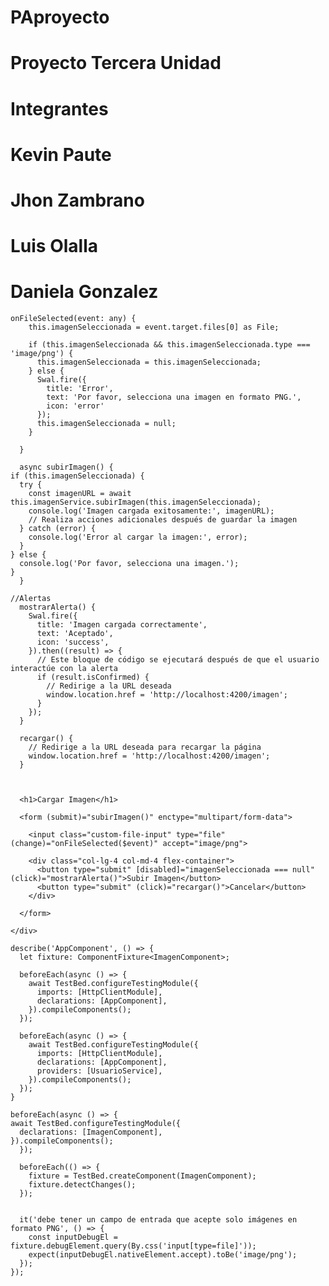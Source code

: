 # PAproyecto
# Proyecto Tercera Unidad 
# Integrantes
# Kevin Paute
# Jhon Zambrano
# Luis Olalla 
# Daniela Gonzalez 


    onFileSelected(event: any) {
        this.imagenSeleccionada = event.target.files[0] as File;
    
        if (this.imagenSeleccionada && this.imagenSeleccionada.type === 'image/png') {
          this.imagenSeleccionada = this.imagenSeleccionada;
        } else {
          Swal.fire({
            title: 'Error',
            text: 'Por favor, selecciona una imagen en formato PNG.',
            icon: 'error'
          });
          this.imagenSeleccionada = null;
        }
    
      }

      async subirImagen() {
    if (this.imagenSeleccionada) {
      try {
        const imagenURL = await this.imagenService.subirImagen(this.imagenSeleccionada);
        console.log('Imagen cargada exitosamente:', imagenURL);
        // Realiza acciones adicionales después de guardar la imagen
      } catch (error) {
        console.log('Error al cargar la imagen:', error);
      }
    } else {
      console.log('Por favor, selecciona una imagen.');
    }
      }

    //Alertas
      mostrarAlerta() {
        Swal.fire({
          title: 'Imagen cargada correctamente',
          text: 'Aceptado',
          icon: 'success',
        }).then((result) => {
          // Este bloque de código se ejecutará después de que el usuario interactúe con la alerta
          if (result.isConfirmed) {
            // Redirige a la URL deseada
            window.location.href = 'http://localhost:4200/imagen';
          }
        });
      }
    
      recargar() {
        // Redirige a la URL deseada para recargar la página
        window.location.href = 'http://localhost:4200/imagen';
      }

      

      <h1>Cargar Imagen</h1>
    
      <form (submit)="subirImagen()" enctype="multipart/form-data">
        
        <input class="custom-file-input" type="file" (change)="onFileSelected($event)" accept="image/png">
    
        <div class="col-lg-4 col-md-4 flex-container">
          <button type="submit" [disabled]="imagenSeleccionada === null" (click)="mostrarAlerta()">Subir Imagen</button>
          <button type="submit" (click)="recargar()">Cancelar</button>
        </div>
    
      </form>
    
    </div>
        
    describe('AppComponent', () => {
      let fixture: ComponentFixture<ImagenComponent>;
    
      beforeEach(async () => {
        await TestBed.configureTestingModule({
          imports: [HttpClientModule],
          declarations: [AppComponent],
        }).compileComponents();
      });
    
      beforeEach(async () => {
        await TestBed.configureTestingModule({
          imports: [HttpClientModule],
          declarations: [AppComponent],
          providers: [UsuarioService],
        }).compileComponents();
      });
    }

    beforeEach(async () => {
    await TestBed.configureTestingModule({
      declarations: [ImagenComponent],
    }).compileComponents();
      });
    
      beforeEach(() => {
        fixture = TestBed.createComponent(ImagenComponent);
        fixture.detectChanges();
      });


      it('debe tener un campo de entrada que acepte solo imágenes en formato PNG', () => {
        const inputDebugEl = fixture.debugElement.query(By.css('input[type=file]'));
        expect(inputDebugEl.nativeElement.accept).toBe('image/png');
      });
    });

  
